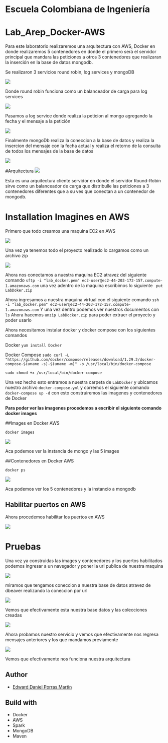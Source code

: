 # Escuela Colombiana de Ingeniería



# Lab_Arep_Docker-AWS

Para este laboratorio realizaremos una arquitectura con AWS, Docker en donde realizaremos 5 contenedores
en donde el primero será el servidor principal que mandara las peticiones a otros 3 contenedores que realizaran 
la inserción en la base de datos mongodb.

Se realizaron 3 servicios round robin, log services y mongoDB

![](img/11.PNG)


Donde round robin funciona como un balanceador de carga para log services

![](img/12.PNG)

Pasamos a log service donde realiza la peticion al mongo agregando la fecha y el mensaje a la petición

![](img/13.PNG)

Finalmente mongoDb realiza la coneccion a la base de datos y realiza la insercion del mensaje con la fecha actual y realiza
el retorno de la consulta de todos los mensajes de la base de datos

![](img/14.PNG)

#Arquitectura 
![](img/1.PNG)

Esta es una arquitectura cliente servidor en donde el servidor Round-Robin sirve como un balanceador de carga que
distribulle las peticiones a 3 contenedores diferentes que a su ves que conectan a un contenedor de mongodb.


# Installation Imagines en AWS

Primero que todo creamos una maquina EC2 en AWS

![](img/3.PNG)

Una vez ya tenemos todo el proyecto realizado lo cargamos como un archivo zip

![](img/2.PNG)

Ahora nos conectamos a nuestra maquina EC2 atravez del siguiente comando  ```` sftp -i "lab_docker.pem" ec2-user@ec2-44-203-172-157.compute-1.amazonaws.com ````
una vez adentro de la maquina escribimos lo siguiente ```` put LabDoker.zip````

Ahora ingresamos a nuestra maquina virtual con el siguiente comando ```` ssh -i "lab_docker.pem" ec2-user@ec2-44-203-172-157.compute-1.amazonaws.com ````
Y una vez dentro podemos ver nuestros documentos con ```` ls ````
Ahora hacemos ```` unzip LabDocker.zip ```` para poder extraer el proyecto y poder usarlo

Ahora necesitamos instalar docker y docker compose con los siguientes comandos

Docker ```` yum install Docker ````

Docker Compose ````sudo curl -L "https://github.com/docker/compose/releases/download/1.29.2/docker-compose-$(uname -s)-$(uname -m)" -o /usr/local/bin/docker-compose````

````sudo chmod +x /usr/local/bin/docker-compose````

Una vez hecho esto entramos a nuestra carpeta de ````LabDocker```` y ubicamos nuestro archivo ````docker-compose.yml```` y corremos el siguiente comando ```` docker-compose up -d````
con esto construiremos las imagenes y contenedores de Docker

**Para poder ver las imagenes procedemos a escribir el siguiente comando docker images**


##Images en Docker AWS

``` docker images ```

![](img/5.PNG)

Aca podemos ver la instancia de mongo y las 5 images


##Contenedores en Docker AWS

``` docker ps ```

![](img/6.PNG)

Aca podemos ver los 5 contenedores y la instancio a mongodb

## Habilitar puertos en AWS

Ahora procedemos habilitar los puertos en AWS

![](img/15.PNG)


# Pruebas

Una vez ya construidas las images y contenedores y los puertos habilitados podemos ingresar a un navegador y poner la 
url publica de nuestra maquina

![](img/7.PNG)

miramos que tengamos coneccion a nuestra base de datos atravez de dbeaver realizando la coneccion por url 

![](img/8.PNG)

Vemos que efectivamente esta nuestra base datos y las colecciones creadas

![](img/9.PNG)

Ahora probamos nuestro servicio y vemos que efectivamente nos regresa mensajes anteriores y los que mandamos previamente

![](img/10.PNG)

Vemos que efectivamente nos funciona nuestra arquitectura


## Author

- [Edward Daniel Porras Martin](https://github.com/Daniel19902)

## Build with

- Docker
- AWS
- Spark
- MongoDB
- Maven






